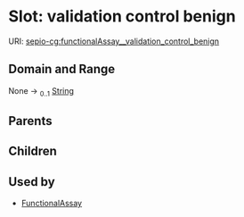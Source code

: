 
# Slot: validation control benign




URI: [sepio-cg:functionalAssay__validation_control_benign](http://purl.obolibrary.org/obo/SEPIOCG_functionalAssay__validation_control_benign)


## Domain and Range

None &#8594;  <sub>0..1</sub> [String](types/String.md)

## Parents


## Children


## Used by

 * [FunctionalAssay](FunctionalAssay.md)
